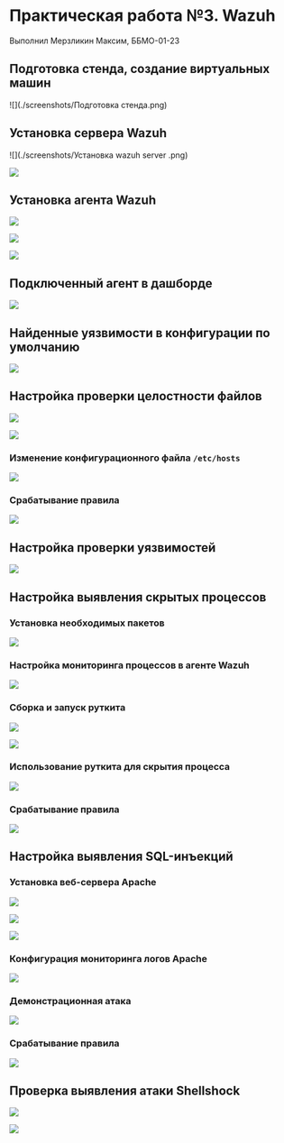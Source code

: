 # Практическая работа №3. Wazuh

Выполнил Мерзликин Максим, ББМО-01-23

## Подготовка стенда, создание виртуальных машин

![](./screenshots/Подготовка стенда.png)

## Установка сервера Wazuh

![](./screenshots/Установка wazuh server .png)

![](./screenshots/03-dashboard.png)

## Установка агента Wazuh

![](./screenshots/04-agent-install.png)

![](./screenshots/05-agent.png)

![](./screenshots/06-agent.png)

## Подключенный агент в дашборде

![](./screenshots/07-agent-ready.png)

## Найденные уязвимости в конфигурации по умолчанию

![](./screenshots/08-default-alerts.png)

## Настройка проверки целостности файлов

![](./screenshots/09-filecheck.png)

![](./screenshots/10-restart.png)

### Изменение конфигурационного файла `/etc/hosts`

![](./screenshots/11-edit-hosts.png)

### Срабатывание правила

![](./screenshots/12-file-alert.png)

## Настройка проверки уязвимостей

![](./screenshots/13-vulncheck.png)

## Настройка выявления скрытых процессов

### Установка необходимых пакетов

![](./screenshots/14-prepare-for-rootkit.png)

### Настройка мониторинга процессов в агенте Wazuh

![](./screenshots/15-configure-rootcheck.png)

### Сборка и запуск руткита

![](./screenshots/16-compile.png)

![](./screenshots/17-rootkit.png)

### Использование руткита для скрытия процесса

![](./screenshots/18-hide-proc.png)

### Срабатывание правила

![](./screenshots/19-alert.png)

## Настройка выявления SQL-инъекций

### Установка веб-сервера Apache

![](./screenshots/20-install-apache.png)

![](./screenshots/21-apache-installed.png)

![](./screenshots/22-apache-works.png)

### Конфигурация мониторинга логов Apache

![](./screenshots/23-enable-log-analysis.png)

### Демонстрационная атака

![](./screenshots/24-sqli.png)

### Срабатывание правила

![](./screenshots/25-alert.png)

## Проверка выявления атаки Shellshock

![](./screenshots/26-shellshock.png)

![](./screenshots/27-alert.png)
